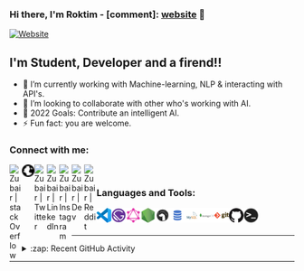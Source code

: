 ### Hi there, I'm Roktim - [comment]: [website] 👋 

[![Website](https://img.shields.io/website?label=taskko.org&style=for-the-badge&url=https%3A%2F%2Fcodestackr.com)](https://taskko.org/)


## I'm Student, Developer and a firend!!


- 🌱 I’m currently working with Machine-learning, NLP & interacting with API's.
- 👯 I’m looking to collaborate with other who's working with AI.
- 🥅 2022 Goals: Contribute an intelligent AI. 
- ⚡ Fun fact: you are welcome.

### Connect with me:

[<img align="left" alt="Zubair | stackOverflow" width="22px" src="https://cdn.jsdelivr.net/npm/simple-icons@3.0.1/icons/stackoverflow.svg" />][stackOverflow]
[<img align="left" alt="taskko.org" width="22px" src="https://raw.githubusercontent.com/iconic/open-iconic/master/svg/globe.svg" />][website]
[<img align="left" alt="Zubair | Twitter" width="22px" src="https://cdn.jsdelivr.net/npm/simple-icons@v3/icons/twitter.svg" />][twitter]
[<img align="left" alt="Zubair | LinkedIn" width="22px" src="https://cdn.jsdelivr.net/npm/simple-icons@v3/icons/linkedin.svg" />][linkedin]
[<img align="left" alt="Zubair | Instagram" width="22px" src="https://cdn.jsdelivr.net/npm/simple-icons@v3/icons/instagram.svg" />][instagram]
[<img align="left" alt="Zubair | Dev" width="22px" src="https://cdn.jsdelivr.net/npm/simple-icons@3.0.1/icons/dev-dot-to.svg" />][Dev]
[<img align="left" alt="Zubair | Reddit" width="22px" src="https://cdn.jsdelivr.net/npm/simple-icons@3.0.1/icons/reddit.svg" />][Reddit]
<br />

### Languages and Tools:

[<img align="left" alt="Visual Studio Code" width="26px" src="https://raw.githubusercontent.com/github/explore/80688e429a7d4ef2fca1e82350fe8e3517d3494d/topics/visual-studio-code/visual-studio-code.png" />][webdevplaylist]

[<img align="left" alt="Gatsby" width="26px" src="https://raw.githubusercontent.com/github/explore/e94815998e4e0713912fed477a1f346ec04c3da2/topics/gatsby/gatsby.png" />][webdevplaylist]
[<img align="left" alt="GraphQL" width="26px" src="https://raw.githubusercontent.com/github/explore/80688e429a7d4ef2fca1e82350fe8e3517d3494d/topics/graphql/graphql.png" />][webdevplaylist]
[<img align="left" alt="Node.js" width="26px" src="https://raw.githubusercontent.com/github/explore/80688e429a7d4ef2fca1e82350fe8e3517d3494d/topics/nodejs/nodejs.png" />][webdevplaylist]
[<img align="left" alt="Deno" width="26px" src="https://raw.githubusercontent.com/github/explore/361e2821e2dea67711cde99c9c40ed357061cf27/topics/deno/deno.png" />][webdevplaylist]
[<img align="left" alt="SQL" width="26px" src="https://raw.githubusercontent.com/github/explore/80688e429a7d4ef2fca1e82350fe8e3517d3494d/topics/sql/sql.png" />][webdevplaylist]
[<img align="left" alt="MySQL" width="26px" src="https://raw.githubusercontent.com/github/explore/80688e429a7d4ef2fca1e82350fe8e3517d3494d/topics/mysql/mysql.png" />][webdevplaylist]
[<img align="left" alt="MongoDB" width="26px" src="https://raw.githubusercontent.com/github/explore/80688e429a7d4ef2fca1e82350fe8e3517d3494d/topics/mongodb/mongodb.png" />][webdevplaylist]
[<img align="left" alt="Git" width="26px" src="https://raw.githubusercontent.com/github/explore/80688e429a7d4ef2fca1e82350fe8e3517d3494d/topics/git/git.png" />][webdevplaylist]
[<img align="left" alt="GitHub" width="26px" src="https://raw.githubusercontent.com/github/explore/78df643247d429f6cc873026c0622819ad797942/topics/github/github.png" />][webdevplaylist]
[<img align="left" alt="Terminal" width="26px" src="https://raw.githubusercontent.com/github/explore/80688e429a7d4ef2fca1e82350fe8e3517d3494d/topics/terminal/terminal.png" />][webdevplaylist]

<br />
<br />

---



<details>
  <summary>:zap: Recent GitHub Activity</summary>
  
<!--START_SECTION:activity-->
1. 🗣 Working On Leonel [Nmzar/Leonel_mind](https://github.com/NMZAR)
2. ❗️ Closed issue [Nmzar/Replica](https://github.com/NMZAR) 
3. ❌ Closed PR [Nmzar/free-developer-resources](https://github.com/NMZAR) 
4. 🗣 Commented on [Nmzar/free-developer-resources](https://github.com/NMZAR)
<!--END_SECTION:activity-->

</details>

---



 



[website]: https://taskko.org
[twitter]: https://twitter.com/Nmzar2
[instagram]: https://instagram.com/nmzarr
[linkedin]: https://www.linkedin.com/in/zubayer-alam-a504ab17a/
[stackOverflow]: https://stackoverflow.com/users/9536275/zubayer-alam
[Reddit]: https://www.reddit.com/user/Nmzar_V
[dev]: https://www.reddit.com/user/https://www.reddit.com/user/Nmzar_V
[webdevplaylist]: https://zoomquilt.org/




